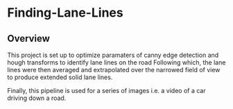 # Finding-Lane-Lines 

## Overview

This project is set up to optimize paramaters of canny edge detection and hough transforms to identify lane lines on the road 
Following which, the lane lines were then averaged and extrapolated over the narrowed field of view to produce extended solid lane lines. 

Finally, this pipeline is used for a series of images i.e. a video of a car driving down a road. 
